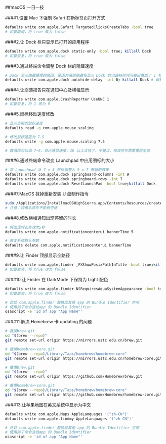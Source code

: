 ##macOS 一日一技

####1.设置 Mac 下强制 Safari 在新标签页打开方式

```bash
defaults write com.apple.Safari TargetedClicksCreateTabs -bool true
# 如要取消，将 true 改为 false
```

####2.让 Dock 栏只显示已打开的应用程序

```bash
defaults write com.apple.dock static-only -bool true; killall Dock
# 如要恢复，将 true 改为 false
```

####3.通过终端命令调整 Dock 栏的隐藏速度

```bash
# Dock 显示隐藏缓慢的原因，是因为系统隐藏和显示 Dock 的动画持续时间被设置成了 1 秒
defaults write com.apple.dock autohide-delay -int 0; killall Dock # 最短为0 或者设置为0.5秒
```

####4.让崩溃报告只在通知中心及横幅显示

```bash
defaults write com.apple.CrashReporter UseUNC 1
# 如要恢复，将 1 改为 0
```

####5.鼠标移动速度修改

```bash
# 显示当前的鼠标速度
defaults read -g com.apple.mouse.scaling

# 修改鼠标速度为 7.5
defaults write -g com.apple.mouse.scaling 7.5

# 数值你可以调 7~9，自己感觉速度，10 以上太快了，不建议，修改完毕需要重启生效 
```

####6.通过终端命令改变 Launchpad 中应用图标的大小

```bash
# 将 Launchpad 从 7 x 5 布局调整为 9 x 7 布局的效果
defaults write com.apple.dock springboard-columns -int 9
defaults write com.apple.dock springboard-rows -int 7
defaults write com.apple.dock ResetLaunchPad -bool true;killall Dock
```

####7.MacOS 抹掉重新安装 U 盘制作指令

```bash
sudo /Applications/InstallmacOSHighSierra.app/Contents/Resources/createinstallmedia --volume /Volumes/Untitled --applicationpath /Applications/InstallmacOSHighSierra.app --nointeraction
# 注意：镜像名称中不能有空格
```

####8.修改横幅通知出现停留的时长

```bash
# 将出现时长修改为5秒
defaults write com.apple.notificationcenterui bannerTime 5

# 恢复系统默认参数
defaults delete com.apple.notificationcenterui bannerTime
```

####9.让 Finder 顶部显示全路径

```bash
defaults write com.apple.finder _FXShowPosixPathInTitle -bool true;killall Finder
# 如要取消，将 true 改为 false
```

####10.让 Finder 在 DarkMode 下保持为 Light 配色

```bash
defaults write com.apple.finder NSRequiresAquaSystemAppearance -bool true;killall Finder
# 如要取消，将 true 改为 false

# 此处 com.apple.finder 替换成其他 app 的 Bundle Identifier 亦可
# 使用如下命令查找app 的 Bundle Identifier
osascript -e 'id of app "App Name"'
```

####11.解决 Homebrew 卡 updating 的问题

```bash
# 替换brew.git
cd "$(brew --repo)"
git remote set-url origin https://mirrors.ustc.edu.cn/brew.git

# 替换homebrew-core.git
cd "$(brew --repo)/Library/Taps/homebrew/homebrew-core"
git remote set-url origin https://mirrors.ustc.edu.cn/homebrew-core.git

# 重置brew.git
cd "$(brew --repo)"
git remote set-url origin https://github.com/Homebrew/brew.git

# 重置homebrew-core.git
cd "$(brew --repo)/Library/Taps/homebrew/homebrew-core"
git remote set-url origin https://github.com/Homebrew/homebrew-core.git
```

####13.让苹果地图在英文系统中显示为中文

```bash
defaults write com.apple.Maps AppleLanguages '("zh-CN")'
defaults write com.apple.findmy AppleLanguages '("zh-CN")'

# 此处 com.apple.finder 替换成其他 app 的 Bundle Identifier 亦可
# 使用如下命令查找app 的 Bundle Identifier
osascript -e 'id of app "App Name"'
```